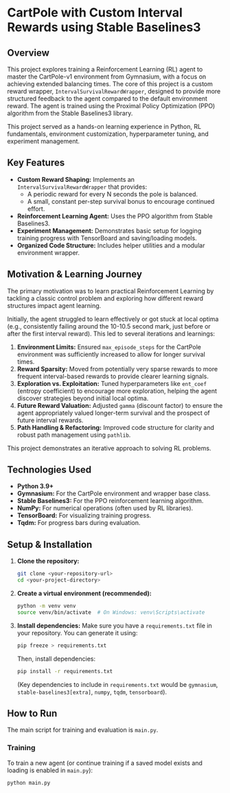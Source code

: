 # CartPole with Custom Interval Rewards using Stable Baselines3

## Overview

This project explores training a Reinforcement Learning (RL) agent to master the CartPole-v1 environment from Gymnasium, with a focus on achieving extended balancing times. The core of this project is a custom reward wrapper, `IntervalSurvivalRewardWrapper`, designed to provide more structured feedback to the agent compared to the default environment reward. The agent is trained using the Proximal Policy Optimization (PPO) algorithm from the Stable Baselines3 library.

This project served as a hands-on learning experience in Python, RL fundamentals, environment customization, hyperparameter tuning, and experiment management.

## Key Features

* **Custom Reward Shaping:** Implements an `IntervalSurvivalRewardWrapper` that provides:
    * A periodic reward for every N seconds the pole is balanced.
    * A small, constant per-step survival bonus to encourage continued effort.
* **Reinforcement Learning Agent:** Uses the PPO algorithm from Stable Baselines3.
* **Experiment Management:** Demonstrates basic setup for logging training progress with TensorBoard and saving/loading models.
* **Organized Code Structure:** Includes helper utilities and a modular environment wrapper.

## Motivation & Learning Journey

The primary motivation was to learn practical Reinforcement Learning by tackling a classic control problem and exploring how different reward structures impact agent learning.

Initially, the agent struggled to learn effectively or got stuck at local optima (e.g., consistently failing around the 10-10.5 second mark, just before or after the first interval reward). This led to several iterations and learnings:

1.  **Environment Limits:** Ensured `max_episode_steps` for the CartPole environment was sufficiently increased to allow for longer survival times.
2.  **Reward Sparsity:** Moved from potentially very sparse rewards to more frequent interval-based rewards to provide clearer learning signals.
3.  **Exploration vs. Exploitation:** Tuned hyperparameters like `ent_coef` (entropy coefficient) to encourage more exploration, helping the agent discover strategies beyond initial local optima.
4.  **Future Reward Valuation:** Adjusted `gamma` (discount factor) to ensure the agent appropriately valued longer-term survival and the prospect of future interval rewards.
5.  **Path Handling & Refactoring:** Improved code structure for clarity and robust path management using `pathlib`.

This project demonstrates an iterative approach to solving RL problems.

## Technologies Used

* **Python 3.9+**
* **Gymnasium:** For the CartPole environment and wrapper base class.
* **Stable Baselines3:** For the PPO reinforcement learning algorithm.
* **NumPy:** For numerical operations (often used by RL libraries).
* **TensorBoard:** For visualizing training progress.
* **Tqdm:** For progress bars during evaluation.

## Setup & Installation

1.  **Clone the repository:**
    ```bash
    git clone <your-repository-url>
    cd <your-project-directory>
    ```

2.  **Create a virtual environment (recommended):**
    ```bash
    python -m venv venv
    source venv/bin/activate  # On Windows: venv\Scripts\activate
    ```

3.  **Install dependencies:**
    Make sure you have a `requirements.txt` file in your repository. You can generate it using:
    ```bash
    pip freeze > requirements.txt
    ```
    Then, install dependencies:
    ```bash
    pip install -r requirements.txt
    ```
    (Key dependencies to include in `requirements.txt` would be `gymnasium`, `stable-baselines3[extra]`, `numpy`, `tqdm`, `tensorboard`).

## How to Run

The main script for training and evaluation is `main.py`.

### Training

To train a new agent (or continue training if a saved model exists and loading is enabled in `main.py`):

```bash
python main.py
